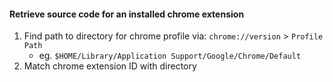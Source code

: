 
#### Retrieve source code for an installed chrome extension

1. Find path to directory for chrome profile via: `chrome://version` > `Profile Path`
	- eg. `$HOME/Library/Application Support/Google/Chrome/Default`
2. Match chrome extension ID with directory
